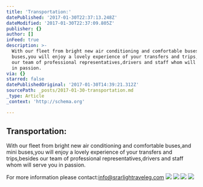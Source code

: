 ```yaml
---
title: 'Transportation:'
datePublished: '2017-01-30T22:37:13.248Z'
dateModified: '2017-01-30T22:37:09.805Z'
publisher: {}
author: []
inFeed: true
description: >-
  With our fleet from bright new air conditioning and comfortable buses,and mini
  buses,you will enjoy a lovely experience of your transfers and trips,besides
  our team of professional representatives,drivers and staff whom will serve you
  in passion.
via: {}
starred: false
datePublishedOriginal: '2017-01-30T14:39:21.312Z'
sourcePath: _posts/2017-01-30-transportation.md
_type: Article
_context: 'http://schema.org'

---
```

## Transportation:

With our fleet from bright new air conditioning and comfortable buses,and mini buses,you will enjoy a lovely experience of your transfers and trips,besides our team of professional representatives,drivers and staff whom will serve you in passion.

For more information please contact:info@srarlightraveleg.com
![](https://the-grid-user-content.s3-us-west-2.amazonaws.com/127526f0-1f13-4465-944c-555ad8132da4.jpg)
![](https://the-grid-user-content.s3-us-west-2.amazonaws.com/c8cac92f-308c-45af-a493-4218550edec9.jpg)
![](https://the-grid-user-content.s3-us-west-2.amazonaws.com/ac19da95-0caa-436e-88f1-c4fb871d07ee.jpg)
![](https://the-grid-user-content.s3-us-west-2.amazonaws.com/28ec3bba-2629-41b6-ac24-ad3f67d3f522.jpg)